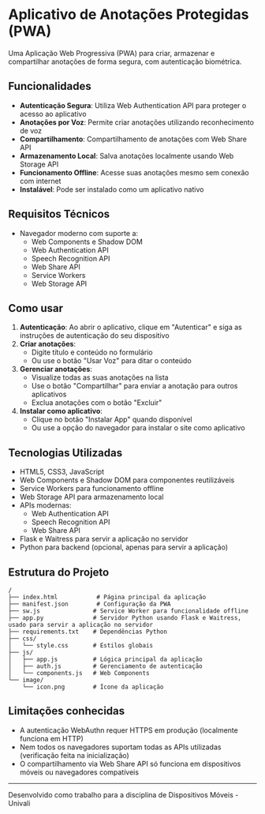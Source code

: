 # Aplicativo de Anotações Protegidas (PWA)

Uma Aplicação Web Progressiva (PWA) para criar, armazenar e compartilhar anotações de forma segura, com autenticação biométrica.

## Funcionalidades

- **Autenticação Segura**: Utiliza Web Authentication API para proteger o acesso ao aplicativo
- **Anotações por Voz**: Permite criar anotações utilizando reconhecimento de voz
- **Compartilhamento**: Compartilhamento de anotações com Web Share API
- **Armazenamento Local**: Salva anotações localmente usando Web Storage API
- **Funcionamento Offline**: Acesse suas anotações mesmo sem conexão com internet
- **Instalável**: Pode ser instalado como um aplicativo nativo

## Requisitos Técnicos

- Navegador moderno com suporte a:
  - Web Components e Shadow DOM
  - Web Authentication API
  - Speech Recognition API
  - Web Share API
  - Service Workers
  - Web Storage API

## Como usar

1. **Autenticação**: Ao abrir o aplicativo, clique em "Autenticar" e siga as instruções de autenticação do seu dispositivo
2. **Criar anotações**:
   - Digite título e conteúdo no formulário
   - Ou use o botão "Usar Voz" para ditar o conteúdo
3. **Gerenciar anotações**:
   - Visualize todas as suas anotações na lista
   - Use o botão "Compartilhar" para enviar a anotação para outros aplicativos
   - Exclua anotações com o botão "Excluir"
4. **Instalar como aplicativo**:
   - Clique no botão "Instalar App" quando disponível
   - Ou use a opção do navegador para instalar o site como aplicativo

## Tecnologias Utilizadas

- HTML5, CSS3, JavaScript
- Web Components e Shadow DOM para componentes reutilizáveis
- Service Workers para funcionamento offline
- Web Storage API para armazenamento local
- APIs modernas:
  - Web Authentication API
  - Speech Recognition API
  - Web Share API
- Flask e Waitress para servir a aplicação no servidor
- Python para backend (opcional, apenas para servir a aplicação)

## Estrutura do Projeto

```text
/
├── index.html           # Página principal da aplicação
├── manifest.json        # Configuração da PWA
├── sw.js               # Service Worker para funcionalidade offline
├── app.py              # Servidor Python usando Flask e Waitress, usado para servir a aplicação no servidor
├── requirements.txt    # Dependências Python
├── css/
│   └── style.css       # Estilos globais
├── js/
│   ├── app.js          # Lógica principal da aplicação
│   ├── auth.js         # Gerenciamento de autenticação
│   └── components.js   # Web Components
└── image/
    └── icon.png        # Ícone da aplicação
```

## Limitações conhecidas

- A autenticação WebAuthn requer HTTPS em produção (localmente funciona em HTTP)
- Nem todos os navegadores suportam todas as APIs utilizadas (verificação feita na inicialização)
- O compartilhamento via Web Share API só funciona em dispositivos móveis ou navegadores compatíveis

---

Desenvolvido como trabalho para a disciplina de Dispositivos Móveis - Univali
